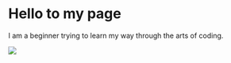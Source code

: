 # Hello to my page

I am a beginner trying to learn my way through the arts of coding.

<img src= "https://cdn-prod.medicalnewstoday.com/content/images/articles/322/322868/golden-retriever-puppy.jpg">

